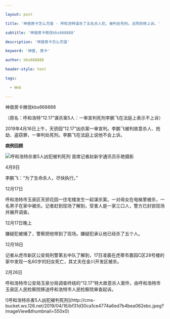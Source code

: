 ---
layout: post
title: '神兽房卡怎么充值 - 呼和浩特谋杀了五名杀人犯，被判处死刑。法院拒绝上诉。'
subtitle: '神兽房卡微信kbs668888'
description: '神兽房卡怎么充值'
keyword: '神兽, 房卡'
author: kbs668888
header-style: text
tags:
  - Web
---
神兽房卡微信kbs668888

（原名：呼和浩特“12.17”谋杀案5人：一审宣判死刑李鹏飞在法庭上表示不上诉）

2019年4月16日上午，天骄园“12.17”凶杀案一审宣判。李鹏飞被判故意杀人、抢劫、盗窃罪，一审判处死刑。李鹏飞在法庭上说他不会上诉。

 **病例回顾**

![呼和浩特杀害5人凶犯被判死刑](http://dingyue.ws.126.net/PdOFD5sGnEnZ6wjZ05Mgpg7eb5DdmUA7e5pWB3CmgZbxC1555382698517compressflag.jpg)
首席记者赵新宇通讯员乐艳摄影

4月9日

李鹏飞：“为了生命杀人，尽快执行。”

12月17日

呼和浩特市玉泉区天骄花园一住宅楼发生一起谋杀案。一对母女在电梯里被杀，一名男子在家中被杀。记者赶到现场了解到，受害人是一家三口人，警方已封锁现场并展开调查。

12月17日晚上

嫌疑犯被捕了，警察把他带到了现场。嫌疑犯承认他已经杀了五个人。

12月18日

记者从虎市新区公安局刑警第五中队了解到，17日凌晨在虎蒂市嘉园C区28号楼的家中发现一名60岁的妇女死亡，其丈夫在金川开发区被杀。

2月26日

呼和浩特市公安局玉泉分局调查终结的“12.17”特大故意杀人案件，由呼和浩特市玉泉区人民检察院移送呼和浩特市人民检察院审查起诉。

![呼和浩特杀害5人凶犯被判死刑](http://cms-
bucket.ws.126.net/2019/04/16/bf31d30ca1ce4774a6ed7b4bea062ebc.jpeg?imageView&thumbnail=550x0)

